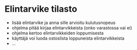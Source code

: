 Elintarvike tilasto
===================

- lisää elintarvike ja anna sille arvioitu kulutusnopeus
- ohjelma pitää kirjaa elintarvikkeista (onko varastossa vai ei)
- ohjelma kertoo elintarvikkeiden loppumisesta
- käyttäjä voi luoda ostoslista loppuneista elintarvikkeista
- ...
